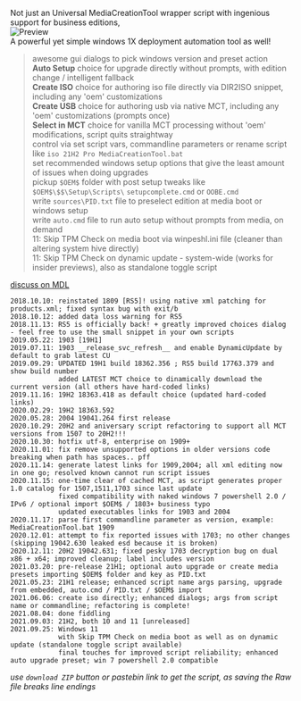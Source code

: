 Not just an Universal MediaCreationTool wrapper script with ingenious support for business editions,  
![Preview](https://i.imgur.com/swCwiDi.png)  
A powerful yet simple windows 1X deployment automation tool as well!  

> awesome gui dialogs to pick windows version and preset action  
> **Auto Setup** choice for upgrade directly without prompts, with edition change / intelligent fallback  
> **Create ISO** choice for authoring iso file directly via DIR2ISO snippet, including any 'oem' customizations  
> **Create USB** choice for authoring usb via native MCT, including any 'oem' customizations (prompts once)  
> **Select in MCT** choice for vanilla MCT processing without 'oem' modifications, script quits straightway  
> control via set script vars, commandline parameters or rename script like `iso 21H2 Pro MediaCreationTool.bat`  
> set recommended windows setup options that give the least amount of issues when doing upgrades  
> pickup `$OEM$` folder with post setup tweaks like `$OEM$\$$\Setup\Scripts\` `setupcomplete.cmd` or `OOBE.cmd`  
> write `sources\PID.txt` file to preselect edition at media boot or windows setup  
> write `auto.cmd` file to run auto setup without prompts from media, on demand  
> 11: Skip TPM Check on media boot via winpeshl.ini file (cleaner than altering system hive directly)  
> 11: Skip TPM Check on dynamic update - system-wide (works for insider previews), also as standalone toggle script  

[discuss on MDL](https://forums.mydigitallife.net/forums/windows-10.54/)  

```
2018.10.10: reinstated 1809 [RS5]! using native xml patching for products.xml; fixed syntax bug with exit/b
2018.10.12: added data loss warning for RS5
2018.11.13: RS5 is officially back! + greatly improved choices dialog - feel free to use the small snippet in your own scripts
2019.05.22: 1903 [19H1]
2019.07.11: 1903 __release_svc_refresh__ and enable DynamicUpdate by default to grab latest CU
2019.09.29: UPDATED 19H1 build 18362.356 ; RS5 build 17763.379 and show build number
            added LATEST MCT choice to dinamically download the current version (all others have hard-coded links)
2019.11.16: 19H2 18363.418 as default choice (updated hard-coded links)
2020.02.29: 19H2 18363.592
2020.05.28: 2004 19041.264 first release
2020.10.29: 20H2 and aniversary script refactoring to support all MCT versions from 1507 to 20H2!!!
2020.10.30: hotfix utf-8, enterprise on 1909+
2020.11.01: fix remove unsupported options in older versions code breaking when path has spaces.. pff
2020.11.14: generate latest links for 1909,2004; all xml editing now in one go; resolved known cannot run script issues
2020.11.15: one-time clear of cached MCT, as script generates proper 1.0 catalog for 1507,1511,1703 since last update
            fixed compatibility with naked windows 7 powershell 2.0 / IPv6 / optional import $OEM$ / 1803+ business typo
            updated executables links for 1903 and 2004
2020.11.17: parse first commandline parameter as version, example: MediaCreationTool.bat 1909
2020.12.01: attempt to fix reported issues with 1703; no other changes (skipping 19042.630 leaked esd because it is broken)
2020.12.11: 20H2 19042.631; fixed pesky 1703 decryption bug on dual x86 + x64; improved cleanup; label includes version  
2021.03.20: pre-release 21H1; optional auto upgrade or create media presets importing $OEM$ folder and key as PID.txt
2021.05.23: 21H1 release; enhanced script name args parsing, upgrade from embedded, auto.cmd / PID.txt / $OEM$ import
2021.06.06: create iso directly; enhanced dialogs; args from script name or commandline; refactoring is complete! 
2021.08.04: done fiddling
2021.09.03: 21H2, both 10 and 11 [unreleased]
2021.09.25: Windows 11
            with Skip TPM Check on media boot as well as on dynamic update (standalone toggle script available)
            final touches for improved script reliability; enhanced auto upgrade preset; win 7 powershell 2.0 compatible
```

_use `download ZIP` button or pastebin link to get the script, as saving the Raw file breaks line endings_  
